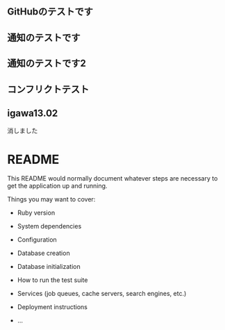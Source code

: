 ## GitHubのテストです
## 通知のテストです
## 通知のテストです2
## コンフリクトテスト
## igawa13.02

消しました


# README

This README would normally document whatever steps are necessary to get the
application up and running.

Things you may want to cover:

* Ruby version

* System dependencies

* Configuration

* Database creation

* Database initialization

* How to run the test suite

* Services (job queues, cache servers, search engines, etc.)

* Deployment instructions

* ...
